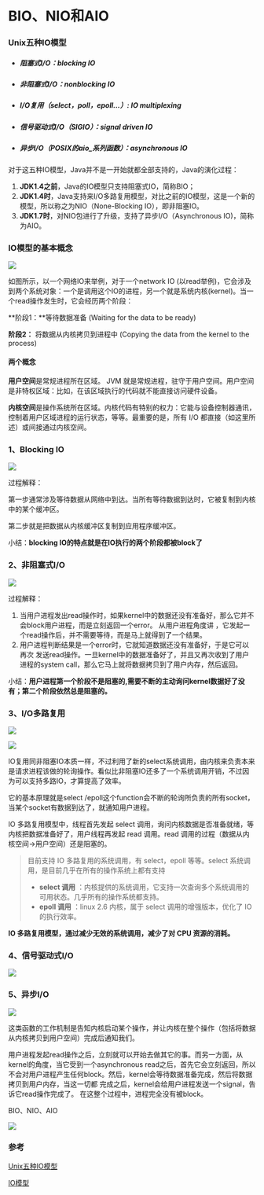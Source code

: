# BIO、NIO和AIO

### Unix五种IO模型

* ##### 阻塞式I/O：blocking IO

* ##### 非阻塞式I/O：nonblocking IO

* ##### I/O复用（select，poll，epoll...）: IO multiplexing

* ##### 信号驱动式I/O（SIGIO）：signal driven IO

* ##### 异步I/O（POSIX的aio_系列函数）：asynchronous IO

对于这五种IO模型，Java并不是一开始就都全部支持的，Java的演化过程：

1. **JDK1.4之前**，Java的IO模型只支持阻塞式IO，简称BIO；
2. **JDK1.4时**，Java支持来I/O多路复用模型，对比之前的IO模型，这是一个新的模型，所以称之为NIO（None-Blocking IO），即非阻塞IO。
3. **JDK1.7时**，对NIO包进行了升级，支持了异步I/O（Asynchronous IO)，简称为AIO。

### IO模型的基本概念

![](/Users/sunwj/Documents/GitHub/JavaGitBook/image/IO模型.png)

如图所示，以一个网络IO来举例，对于一个network IO (以read举例)，它会涉及到两个系统对象：一个是调用这个IO的进程，另一个就是系统内核(kernel)。当一个read操作发生时，它会经历两个阶段：

**阶段1：**等待数据准备 (Waiting for the data to be ready)

**阶段2：** 将数据从内核拷贝到进程中 (Copying the data from the kernel to the process)

#### 两个概念

**用户空间**是常规进程所在区域。 JVM 就是常规进程，驻守于用户空间。用户空间是非特权区域：比如，在该区域执行的代码就不能直接访问硬件设备。

**内核空间**是操作系统所在区域。内核代码有特别的权力：它能与设备控制器通讯，控制着用户区域进程的运行状态，等等。最重要的是，所有 I/O 都直接（如这里所述）或间接通过内核空间。

### 1、Blocking IO

![](/Users/sunwj/Documents/GitHub/JavaGitBook/image/BlockingIO.png)

过程解释：

第一步通常涉及等待数据从网络中到达。当所有等待数据到达时，它被复制到内核中的某个缓冲区。

第二步就是把数据从内核缓冲区复制到应用程序缓冲区。

小结：**blocking IO的特点就是在IO执行的两个阶段都被block了**

### 2、非阻塞式I/O

![](/Users/sunwj/Documents/GitHub/JavaGitBook/image/NIO.png)

过程解释：

1. 当用户进程发出read操作时，如果kernel中的数据还没有准备好，那么它并不会block用户进程，而是立刻返回一个error。 从用户进程角度讲 ，它发起一个read操作后，并不需要等待，而是马上就得到了一个结果。
2. 用户进程判断结果是一个error时，它就知道数据还没有准备好，于是它可以再次 发送read操作。一旦kernel中的数据准备好了，并且又再次收到了用户进程的system call，那么它马上就将数据拷贝到了用户内存，然后返回。

小结：**用户进程第一个阶段不是阻塞的,需要不断的主动询问kernel数据好了没有；第二个阶段依然总是阻塞的。**

### 3、I/O多路复用

![](/Users/sunwj/Documents/GitHub/JavaGitBook/image/I:O多路复用.png)

![](/Users/sunwj/Documents/GitHub/JavaGitBook/image/I:O多路复用结构图.png)

IO复用同非阻塞IO本质一样，不过利用了新的select系统调用，由内核来负责本来是请求进程该做的轮询操作。看似比非阻塞IO还多了一个系统调用开销，不过因为可以支持多路IO，才算提高了效率。

它的基本原理就是select /epoll这个function会不断的轮询所负责的所有socket，当某个socket有数据到达了，就通知用户进程。

IO 多路复用模型中，线程首先发起 select 调用，询问内核数据是否准备就绪，等内核把数据准备好了，用户线程再发起 read 调用。read 调用的过程（数据从内核空间->用户空间）还是阻塞的。

> 目前支持 IO 多路复用的系统调用，有 select，epoll 等等。select 系统调用，是目前几乎在所有的操作系统上都有支持
>
> - **select 调用** ：内核提供的系统调用，它支持一次查询多个系统调用的可用状态。几乎所有的操作系统都支持。
> - **epoll 调用** ：linux 2.6 内核，属于 select 调用的增强版本，优化了 IO 的执行效率。

**IO 多路复用模型，通过减少无效的系统调用，减少了对 CPU 资源的消耗。**

### 4、信号驱动式I/O

![](/Users/sunwj/Documents/GitHub/JavaGitBook/image/信号驱动式I:O.png)

### 5、异步I/O

![](/Users/sunwj/Documents/GitHub/JavaGitBook/image/异步I:O.png)

这类函数的工作机制是告知内核启动某个操作，并让内核在整个操作（包括将数据从内核拷贝到用户空间）完成后通知我们。

用户进程发起read操作之后，立刻就可以开始去做其它的事。而另一方面，从kernel的角度，当它受到一个asynchronous read之后，首先它会立刻返回，所以不会对用户进程产生任何block。然后，kernel会等待数据准备完成，然后将数据拷贝到用户内存，当这一切都 完成之后，kernel会给用户进程发送一个signal，告诉它read操作完成了。 在这整个过程中，进程完全没有被block。



BIO、NIO、AIO

![](/Users/sunwj/Documents/GitHub/JavaGitBook/image/BIO、NIO和AIO.png)

### 参考

[Unix五种IO模型](http://www.tianshouzhi.com/api/tutorials/netty/221)

[IO模型](https://github.com/Snailclimb/JavaGuide/blob/master/docs/java/basis/IO%E6%A8%A1%E5%9E%8B.md)

